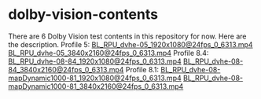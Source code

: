 # dolby-vision-contents

There are 6 Dolby Vision test contents in this repository for now. Here are the description.
  Profile 5:
    BL_RPU_dvhe-05_1920x1080@24fps_0_6313.mp4
    BL_RPU_dvhe-05_3840x2160@24fps_0_6313.mp4
  Profile 8.4:
    BL_RPU_dvhe-08-84_1920x1080@24fps_0_6313.mp4
    BL_RPU_dvhe-08-84_3840x2160@24fps_0_6313.mp4
  Profile 8.1:
    BL_RPU_dvhe-08-mapDynamic1000-81_1920x1080@24fps_0_6313.mp4
    BL_RPU_dvhe-08-mapDynamic1000-81_3840x2160@24fps_0_6313.mp4
